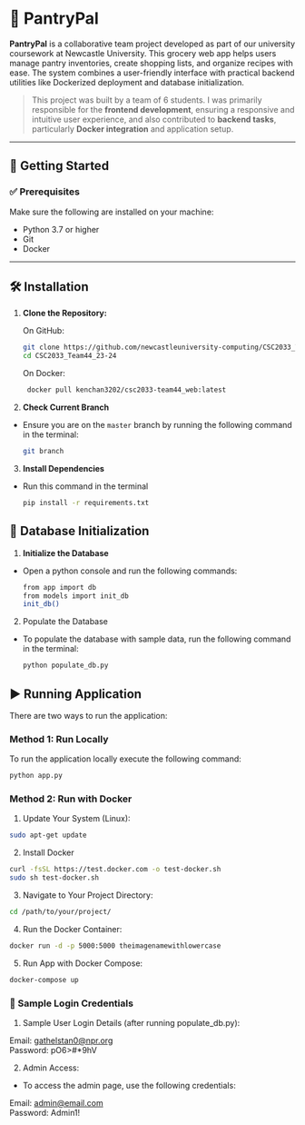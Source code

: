 # 🧺 PantryPal

**PantryPal** is a collaborative team project developed as part of our university coursework at Newcastle University. This grocery web app helps users manage pantry inventories, create shopping lists, and organize recipes with ease. The system combines a user-friendly interface with practical backend utilities like Dockerized deployment and database initialization.

> This project was built by a team of 6 students. I was primarily responsible for the **frontend development**, ensuring a responsive and intuitive user experience, and also contributed to **backend tasks**, particularly **Docker integration** and application setup.

---

## 🚀 Getting Started

### ✅ Prerequisites

Make sure the following are installed on your machine:

- Python 3.7 or higher
- Git
- Docker

---

## 🛠️ Installation

1. **Clone the Repository:**

    On GitHub:
   ```sh
   git clone https://github.com/newcastleuniversity-computing/CSC2033_Team44_23-24.git
   cd CSC2033_Team44_23-24
   ```
    On Docker:
   ```sh
    docker pull kenchan3202/csc2033-team44_web:latest
    ```

3. **Check Current Branch**
- Ensure you are on the `master` branch by running the following command in the terminal:
   ```sh
   git branch

3. **Install Dependencies**
- Run this command in the terminal
   ```sh
   pip install -r requirements.txt

## 🧩 Database Initialization

1. **Initialize the Database**
- Open a python console and run the following commands:
   ```sh
  from app import db
  from models import init_db
  init_db()

2. Populate the Database
- To populate the database with sample data, run the following command in the terminal:
   ```sh
  python populate_db.py

## ▶️ Running Application
There are two ways to run the application:

### Method 1: Run Locally

To run the application locally execute the following command:
```sh
python app.py
```

### Method 2: Run with Docker

1. Update Your System (Linux):
```sh
sudo apt-get update
```
2. Install Docker
```sh
curl -fsSL https://test.docker.com -o test-docker.sh
sudo sh test-docker.sh
```
3. Navigate to Your Project Directory:
```sh
cd /path/to/your/project/
```
4. Run the Docker Container:
```sh
docker run -d -p 5000:5000 theimagenamewithlowercase
```
5. Run App with Docker Compose:
```sh
docker-compose up
```


### 👥 Sample Login Credentials
1. Sample User Login Details (after running populate_db.py):

Email: gathelstan0@npr.org  
Password: pO6>#*9hV

2. Admin Access:
- To access the admin page, use the following credentials:

Email: admin@email.com  
Password: Admin1!


  
